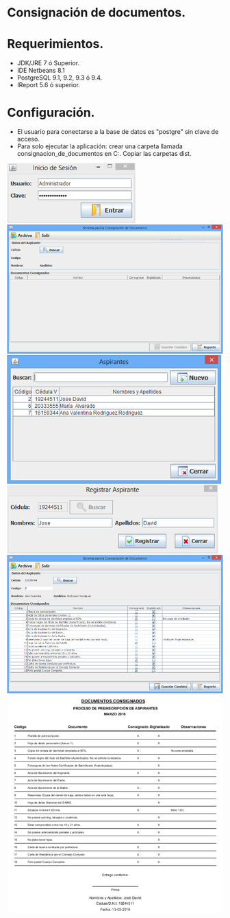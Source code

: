 # Consignación de documentos.
# Requerimientos.

- JDK/JRE 7 ó Superior.
- IDE Netbeans 8.1
- PostgreSQL 9.1, 9.2, 9.3 ó 9.4.
- IReport 5.6 ó superior.

# Configuración.

- El usuario para conectarse a la base de datos es "postgre" sin clave de acceso.
- Para solo ejecutar la aplicación: crear una carpeta llamada consignacion_de_documentos en C:\. Copiar las carpetas dist. 

![ScreenShot](https://github.com/ingrichardavid/JAVA/blob/master/consignacion_de_documentos/imagenes_de_ejemplos/1.PNG)
![ScreenShot](https://github.com/ingrichardavid/JAVA/blob/master/consignacion_de_documentos/imagenes_de_ejemplos/2.PNG)
![ScreenShot](https://github.com/ingrichardavid/JAVA/blob/master/consignacion_de_documentos/imagenes_de_ejemplos/3.PNG)
![ScreenShot](https://github.com/ingrichardavid/JAVA/blob/master/consignacion_de_documentos/imagenes_de_ejemplos/4.PNG)
![ScreenShot](https://github.com/ingrichardavid/JAVA/blob/master/consignacion_de_documentos/imagenes_de_ejemplos/5.PNG)
![ScreenShot](https://github.com/ingrichardavid/JAVA/blob/master/consignacion_de_documentos/imagenes_de_ejemplos/6.PNG)

